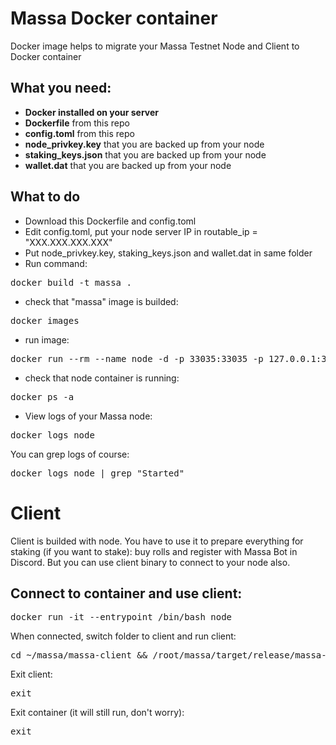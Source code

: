 # Massa Docker container
Docker image helps to migrate your Massa Testnet Node and Client to Docker container

## What you need:
- **Docker installed on your server**
- **Dockerfile** from this repo
- **config.toml** from this repo
- **node_privkey.key** that you are backed up from your node
- **staking_keys.json** that you are backed up from your node
- **wallet.dat** that you are backed up from your node

## What to do
- Download this Dockerfile and config.toml
- Edit config.toml, put your node server IP in routable_ip = "XXX.XXX.XXX.XXX"
- Put node_privkey.key, staking_keys.json and wallet.dat in same folder
- Run command:
<pre>
docker build -t massa .
</pre>
- check that "massa" image is builded:
<pre>
docker images
</pre>
- run image:
<pre>
docker run --rm --name node -d -p 33035:33035 -p 127.0.0.1:33034:33034 -p 31244:31244 -p 31245:31245 massa
</pre>
- check that node container is running:
<pre>docker ps -a</pre>
- View logs of your Massa node:
<pre>docker logs node</pre>
You can grep logs of course:
<pre>docker logs node | grep "Started"</pre>

# Client
Client is builded with node. You have to use it to prepare everything for staking (if you want to stake): buy rolls and register with Massa Bot in Discord.
But you can use client binary to connect to your node also.

## Connect to container and use client:
<pre>
docker run -it --entrypoint /bin/bash node
</pre>
When connected, switch folder to client and run client:
<pre>
cd ~/massa/massa-client && /root/massa/target/release/massa-client
</pre>
Exit client:
<pre>exit</pre>
Exit container (it will still run, don't worry):
<pre>exit</pre>

